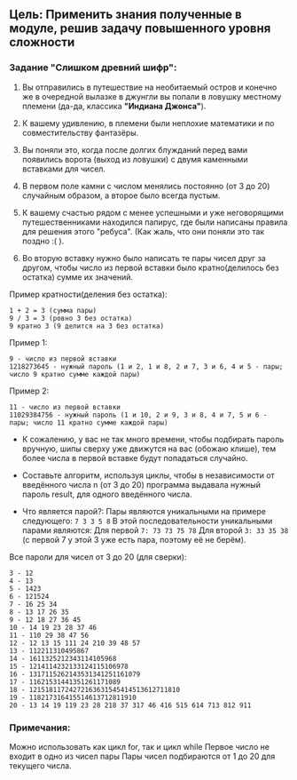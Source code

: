 ## Цель: Применить знания полученные в модуле, решив задачу повышенного уровня сложности

### Задание "Слишком древний шифр":
1. Вы отправились в путешествие на необитаемый остров и конечно же в очередной вылазке в джунгли вы попали в ловушку местному племени (да-да, классика **"Индиана Джонса"**).
2. К вашему удивлению, в племени были неплохие математики и по совместительству фантазёры.
3. Вы поняли это, когда после долгих блужданий перед вами появились ворота (выход из ловушки) с двумя каменными вставками для чисел.
4. В первом поле камни с числом менялись постоянно (от 3 до 20) случайным образом, а второе было всегда пустым.

5. К вашему счастью рядом с менее успешными и уже неговорящими путешественниками находился папирус, где были написаны правила для решения этого "ребуса". (Как жаль, что они поняли это так поздно :( ).

6. Во вторую вставку нужно было написать те пары чисел друг за другом, чтобы число из первой вставки было кратно(делилось без остатка) сумме их значений.

Пример кратности(деления без остатка):

```
1 + 2 = 3 (сумма пары)
9 / 3 = 3 (ровно 3 без остатка)
9 кратно 3 (9 делится на 3 без остатка)
```
Пример 1:

```
9 - число из первой вставки
1218273645 - нужный пароль (1 и 2, 1 и 8, 2 и 7, 3 и 6, 4 и 5 - пары; число 9 кратно сумме каждой пары)
```

Пример 2:
```
11 - число из первой вставки
11029384756 - нужный пароль (1 и 10, 2 и 9, 3 и 8, 4 и 7, 5 и 6 - пары; число 11 кратно сумме каждой пары)
```

- К сожалению, у вас не так много времени, чтобы подбирать пароль вручную, шипы сверху уже движутся на вас (обожаю клише), тем более числа в первой вставке будут попадаться случайно.

- Составьте алгоритм, используя циклы, чтобы в независимости от введённого числа n (от 3 до 20) программа выдавала нужный пароль result, для одного введённого числа.

- Что является парой?:
Пары являются уникальными на примере следующего:
`7 3 3 5 8`
В этой последовательности уникальными парами являются:
Для первой `7: 73 73 75 78`
Для второй `3: 33 35 38` (с первой 7 у этой 3 уже есть пара, поэтому её не берём).

Все пароли для чисел от 3 до 20 (для сверки):

```
3 - 12
4 - 13
5 - 1423
6 - 121524
7 - 16 25 34
8 - 13 17 26 35
9 - 12 18 27 36 45
10 - 14 19 23 28 37 46
11 - 110 29 38 47 56
12 - 12 13 15 111 24 210 39 48 57
13 - 112211310495867
14 - 1611325212343114105968
15 - 1214114232133124115106978
16 - 1317115262143531341251161079
17 - 11621531441351261171089
18 - 12151811724272163631545414513612711810
19 - 118217316415514613712811910
20 - 13 14 19 119 23 28 218 37 317 46 416 515 614 713 812 911

```
### Примечания:
Можно использовать как цикл for, так и цикл while
Первое число не входит в одно из чисел пары
Пары чисел подбираются от 1 до 20 для текущего числа.